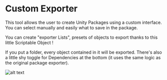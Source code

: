 # Custom Exporter 

This tool allows the user to create Unity Packages using a custom interface. You can select manually and easily what to save in the package.

You can create "exporter Lists", presets of objects to export thanks to this little Scriptable Object !

If you put a folder, every object contained in it will be exported. There's also a little shy toggle for Dependencies at the bottom (it uses the same logic as the original package exporter).

![alt text](https://i.ibb.co/5xLRL8b/Exporter.png)
